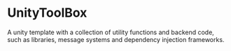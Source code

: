 # UnityToolBox
A unity template with a collection of utility functions and backend code, such as libraries, message systems and dependency injection frameworks.

